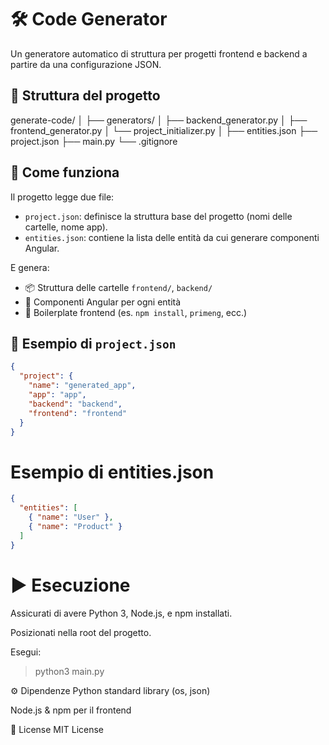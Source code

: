 # 🛠️ Code Generator

Un generatore automatico di struttura per progetti frontend e backend a partire da una configurazione JSON.

## 📁 Struttura del progetto

generate-code/
│
├── generators/
│ ├── backend_generator.py
│ ├── frontend_generator.py
│ └── project_initializer.py
│
├── entities.json
├── project.json
├── main.py
└── .gitignore
## 🚀 Come funziona

Il progetto legge due file:

- `project.json`: definisce la struttura base del progetto (nomi delle cartelle, nome app).
- `entities.json`: contiene la lista delle entità da cui generare componenti Angular.

E genera:

- 📦 Struttura delle cartelle `frontend/`, `backend/`
- 🧩 Componenti Angular per ogni entità
- 📁 Boilerplate frontend (es. `npm install`, `primeng`, ecc.)

## 🧾 Esempio di `project.json`

```json
{
  "project": {
    "name": "generated_app",
    "app": "app",
    "backend": "backend",
    "frontend": "frontend"
  }
}
```

# Esempio di entities.json
```json
{
  "entities": [
    { "name": "User" },
    { "name": "Product" }
  ]
}
```

# ▶️ Esecuzione
Assicurati di avere Python 3, Node.js, e npm installati.

Posizionati nella root del progetto.

Esegui:
> python3 main.py

⚙️ Dipendenze
Python standard library (os, json)

Node.js & npm per il frontend

📄 License
MIT License
